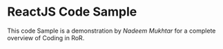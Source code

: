 # ReactJS Code Sample
This code Sample is a demonstration by *Nadeem Mukhtar* for a complete overview of Coding in RoR.